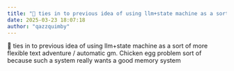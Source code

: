 ```yaml
---
title: "💭 ties in to previous idea of using llm+state machine as a sort of more..."
date: 2025-03-23 18:07:18
author: "qazzquimby"
---
```


💭 ties in to previous idea of using llm+state machine as a sort of more flexible text adventure / automatic gm. Chicken egg problem sort of because such a system really wants a good memory system
